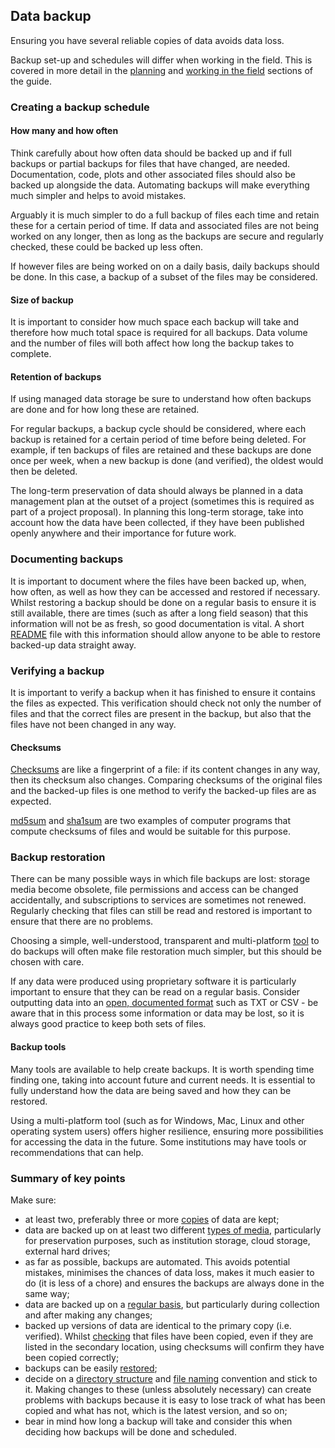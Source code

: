 
## Data backup

Ensuring you have several reliable copies of data avoids data loss. 

Backup set-up and schedules will differ when working in the field. This is covered in more detail in the [planning](#before-you-go) and [working in the field](#in-the-field) sections of the guide.

### Creating a backup schedule

#### How many and how often

Think carefully about how often data should be backed up and if full backups or partial backups for files that have changed, are needed. Documentation, code, plots and other associated files should also be backed up alongside the data. Automating backups will make everything much simpler and helps to avoid mistakes.

Arguably it is much simpler to do a full backup of files each time and retain these for a certain period of time. If data and associated files are not being worked on any longer, then as long as the backups are secure and regularly checked, these could be backed up less often. 

If however files are being worked on on a daily basis, daily backups should be done. In this case, a backup of a subset of the files may be considered. 
 
#### Size of backup

It is important to consider how much space each backup will take and therefore how much total space is required for all backups. Data volume and the number of files will both affect how long the backup takes to complete.

#### Retention of backups

If using managed data storage be sure to understand how often backups are done and for how long these are retained.

For regular backups, a backup cycle should be considered, where each backup is retained for a certain period of time before being deleted. For example, if ten backups of files are retained and these backups are done once per week, when a new backup is done (and verified), the oldest would then be deleted. 

The long-term preservation of data should always be planned in a data management plan at the outset of a project (sometimes this is required as part of a project proposal). In planning this long-term storage, take into account how the data have been collected, if they have been published openly anywhere and their importance for future work. 

### Documenting backups

It is important to document where the files have been backed up, when, how often, as well as how they can be accessed and restored if necessary. Whilst restoring a backup should be done on a regular basis to ensure it is still available, there are times (such as after a long field season) that this information will not be as fresh, so good documentation is vital. A short [README](#readme.txt) file with this information should allow anyone to be able to restore backed-up data straight away.

### Verifying a backup

It is important to verify a backup when it has finished to ensure it contains the files as expected. This verification should check not only the number of files and that the correct files are present in the backup, but also that the files have not been changed in any way.

#### Checksums

 [Checksums](https://en.wikipedia.org/wiki/Checksum) are like a fingerprint of a file: if its content changes in any way, then its checksum also changes. Comparing checksums of the original files and the backed-up files is one method to verify the backed-up files are as expected. 

[md5sum](https://en.wikipedia.org/wiki/Md5sum) and [sha1sum](https://en.wikipedia.org/wiki/Sha1sum) are two examples of computer programs that compute checksums of files and would be suitable for this purpose.  

### Backup restoration

There can be many possible ways in which file backups are lost: storage media become obsolete, file permissions and access can be changed accidentally, and subscriptions to services are sometimes not renewed. Regularly checking that files can still be read and restored is important to ensure that there are no problems.

Choosing a simple, well-understood, transparent and multi-platform [tool](#backup-tools) to do backups will often make file restoration much simpler, but this should be chosen with care.

If any data were produced using proprietary software it is particularly important to ensure that they can be read on a regular basis. Consider outputting data into an [open, documented format](#data-file-formats) such as TXT or CSV - be aware that in this process some information or data may be lost, so it is always good practice to keep both sets of files. 

#### Backup tools

Many tools are available to help create backups. It is worth spending time finding one, taking into account future and current needs. It is essential to fully understand how the data are being saved and how they can be restored.  

Using a multi-platform tool (such as for Windows, Mac, Linux and other operating system users) offers higher resilience, ensuring more possibilities for accessing the data in the future. Some institutions may have tools or recommendations that can help. 

### Summary of key points

Make sure:

* at least two, preferably three or more [copies](#how-many-and-how-often) of data are kept;
* data are backed up on at least two different [types of media](#storing-data), particularly for preservation purposes, such as institution storage, cloud storage, external hard drives;
* as far as possible, backups are automated. This avoids potential mistakes, minimises the chances of data loss, makes it much easier to do (it is less of a chore) and ensures the backups are always done in the same way;
* data are backed up on a [regular basis](#how-many-and-how-often), but particularly during collection and after making any changes;
* backed up versions of data are identical to the primary copy (i.e. verified). Whilst [checking](#verifying-a-backup) that files have been copied, even if they are listed in the secondary location, using checksums will confirm they have been copied correctly;
* backups can be easily [restored](#backup-restoration);
* decide on a [directory structure](#storing-data) and [file naming](#file-and-directory-naming) convention and stick to it. Making changes to these (unless absolutely necessary) can create problems with backups because it is easy to lose track of what has been copied and what has not, which is the latest version, and so on;
* bear in mind how long a backup will take and consider this when deciding how backups will be done and scheduled.